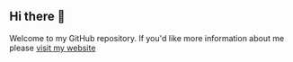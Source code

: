 ## Hi there 👋

Welcome to my GitHub repository. If you'd like more information about me please [visit my website](https://roysrc.me/)
